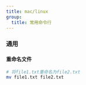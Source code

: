 ```yaml
---
title: mac/linux
group:
  title: 常用命令行
---
```


### 通用

#### 重命名文件

```sh
# 将file1.txt重命名为file2.txt
mv file1.txt file2.txt
```
